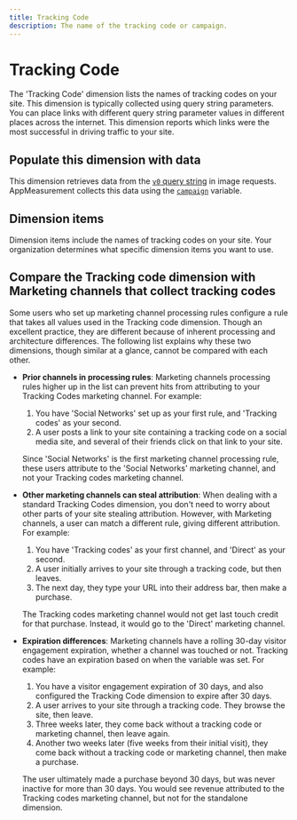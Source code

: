 ```yaml
---
title: Tracking Code
description: The name of the tracking code or campaign.
---
```


# Tracking Code

The 'Tracking Code' dimension lists the names of tracking codes on your site. This dimension is typically collected using query string parameters. You can place links with different query string parameter values in different places across the internet. This dimension reports which links were the most successful in driving traffic to your site.

## Populate this dimension with data

This dimension retrieves data from the [`v0` query string](/help/implement/validate/query-parameters.md) in image requests. AppMeasurement collects this data using the [`campaign`](/help/implement/vars/page-vars/campaign.md) variable.

## Dimension items

Dimension items include the names of tracking codes on your site. Your organization determines what specific dimension items you want to use.

## Compare the Tracking code dimension with Marketing channels that collect tracking codes

Some users who set up marketing channel processing rules configure a rule that takes all values used in the Tracking code dimension. Though an excellent practice, they are different because of inherent processing and architecture differences. The following list explains why these two dimensions, though similar at a glance, cannot be compared with each other.

* **Prior channels in processing rules**: Marketing channels processing rules higher up in the list can prevent hits from attributing to your Tracking Codes marketing channel. For example:

  1. You have 'Social Networks' set up as your first rule, and 'Tracking codes' as your second.
  2. A user posts a link to your site containing a tracking code on a social media site, and several of their friends click on that link to your site.

  Since 'Social Networks' is the first marketing channel processing rule, these users attribute to the 'Social Networks' marketing channel, and not your Tracking codes marketing channel.
* **Other marketing channels can steal attribution**: When dealing with a standard Tracking Codes dimension, you don't need to worry about other parts of your site stealing attribution. However, with Marketing channels, a user can match a different rule, giving different attribution. For example:
  1. You have 'Tracking codes' as your first channel, and 'Direct' as your second.
  2. A user initially arrives to your site through a tracking code, but then leaves.
  3. The next day, they type your URL into their address bar, then make a purchase.

  The Tracking codes marketing channel would not get last touch credit for that purchase. Instead, it would go to the 'Direct' marketing channel.
* **Expiration differences**: Marketing channels have a rolling 30-day visitor engagement expiration, whether a channel was touched or not. Tracking codes have an expiration based on when the variable was set. For example:
  1. You have a visitor engagement expiration of 30 days, and also configured the Tracking Code dimension to expire after 30 days.
  2. A user arrives to your site through a tracking code. They browse the site, then leave.
  3. Three weeks later, they come back without a tracking code or marketing channel, then leave again.
  4. Another two weeks later (five weeks from their initial visit), they come back without a tracking code or marketing channel, then make a purchase.

  The user ultimately made a purchase beyond 30 days, but was never inactive for more than 30 days. You would see revenue attributed to the Tracking codes marketing channel, but not for the standalone dimension.

